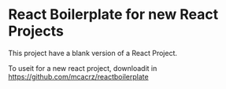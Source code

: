 # React Boilerplate for new React Projects

This project have a blank version of a React Project.

To useit for a new react project, downloadit in https://github.com/mcacrz/reactboilerplate